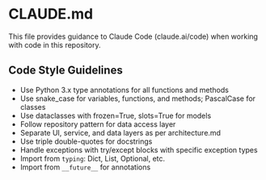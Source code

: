 # CLAUDE.md

This file provides guidance to Claude Code (claude.ai/code) when working with code in this repository.

## Code Style Guidelines
- Use Python 3.x type annotations for all functions and methods
- Use snake_case for variables, functions, and methods; PascalCase for classes
- Use dataclasses with frozen=True, slots=True for models
- Follow repository pattern for data access layer
- Separate UI, service, and data layers as per architecture.md
- Use triple double-quotes for docstrings
- Handle exceptions with try/except blocks with specific exception types
- Import from `typing`: Dict, List, Optional, etc.
- Import from `__future__` for annotations
